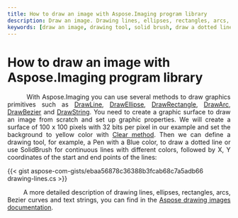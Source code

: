 ```yaml
---
title: How to draw an image with Aspose.Imaging program library
description: Draw an image. Drawing lines, ellipses, rectangles, arcs, Bezier curves and strings.
keywords: [draw an image, drawing tool, solid brush, draw a dotted line]
---
```


# How to draw an image with Aspose.Imaging program library

<p align='justify'>
&nbsp;&nbsp;&nbsp;&nbsp;&nbsp;&nbsp;&nbsp;&nbsp;
With Aspose.Imaging you can use several methods to draw graphics primitives such as
<a href="https://reference.aspose.com/drawing/net/system.drawing/graphics/drawline/">DrawLine</a>, 
<a href="https://reference.aspose.com/drawing/net/system.drawing/graphics/drawellipse">DrawEllipse</a>, 
<a href="https://reference.aspose.com/drawing/net/system.drawing/graphics/drawrectangle">DrawRectangle</a>,
<a href="https://reference.aspose.com/drawing/net/system.drawing/graphics/drawarc">DrawArc</a>, 
<a href="https://reference.aspose.com/drawing/net/system.drawing/graphics/drawbezier">DrawBezier</a> and
<a href="https://reference.aspose.com/drawing/net/system.drawing/graphics/drawstring">DrawString</a>. 
You need to create a graphic surface to draw an image from scratch and set up graphic properties. We will create a surface of 100 x 100 pixels with 32 bits per pixel in our example and set the background to yellow color with <a href="https://reference.aspose.com/drawing/net/system.drawing/graphics/clear/">Clear method</a>. Then we can define a drawing tool, for example, a Pen with a Blue color, to draw a dotted line or use SolidBrush for continuous lines with different colors, followed by X, Y coordinates of the start and end points of the lines:
</p>

{{< gist aspose-com-gists/ebaa56878c36388b3fcab68c7a5adb66 drawing-lines.cs >}}

<p align='justify'>
&nbsp;&nbsp;&nbsp;&nbsp;&nbsp;&nbsp;&nbsp;&nbsp;
A more detailed description of drawing lines, ellipses, rectangles, arcs, Bezier curves and text strings, you can find in the <a href="https://docs.aspose.com/imaging/net/drawing-images/">Aspose drawing images documentation</a>.
</p>
